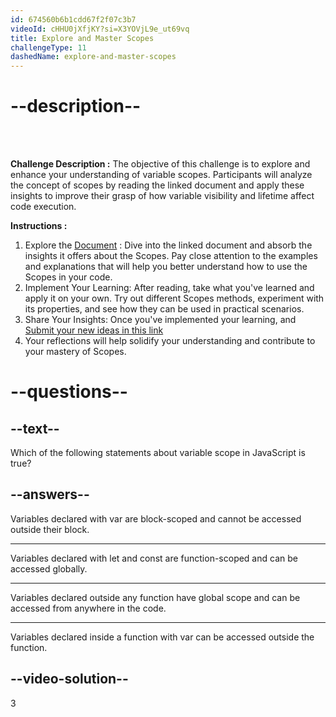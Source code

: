 ```yaml
---
id: 674560b6b1cdd67f2f07c3b7
videoId: cHHU0jXfjKY?si=X3YOVjL9e_ut69vq
title: Explore and Master Scopes
challengeType: 11
dashedName: explore-and-master-scopes
---
```


# --description--

<br>
<br>

**Challenge Description :** 
The objective of this challenge is to explore and enhance your understanding of variable scopes. Participants will analyze the concept of scopes by reading the linked document and apply these insights to improve their grasp of how variable visibility and lifetime affect code execution.

**Instructions :**

1. Explore the <span style="color:blue;">[Document](https://docs.google.com/document/d/1KjfPGJcWVU7lGwIFZm-I33Kxv1RGtxWfqvY1ScAfFLU/edit)</span> : Dive into the linked document and absorb the insights it offers about the Scopes. Pay close attention to the examples and explanations that will help you better understand how to use the Scopes in your code.
2. Implement Your Learning: After reading, take what you've learned and apply it on your own. Try out different Scopes methods, experiment with its properties, and see how they can be used in practical scenarios.
3. Share Your Insights: Once you've implemented your learning, and <span style="color:blue;">[Submit your new ideas in this link](https://forms.gle/29q9d8LJqMwbcyzV9)</span>
4. Your reflections will help solidify your understanding and contribute to your mastery of Scopes.

# --questions--

## --text--

Which of the following statements about variable scope in JavaScript is true?

## --answers--

Variables declared with var are block-scoped and cannot be accessed outside their block.

---

Variables declared with let and const are function-scoped and can be accessed globally.

---

Variables declared outside any function have global scope and can be accessed from anywhere in the code.

---

Variables declared inside a function with var can be accessed outside the function.


## --video-solution--

3
